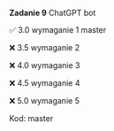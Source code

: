 **Zadanie 9** ChatGPT bot

:white_check_mark: 3.0 wymaganie 1 master

:x: 3.5 wymaganie 2 

:x: 4.0 wymaganie 3 

:x: 4.5 wymaganie 4 

:x: 5.0 wymaganie 5 

Kod: master
